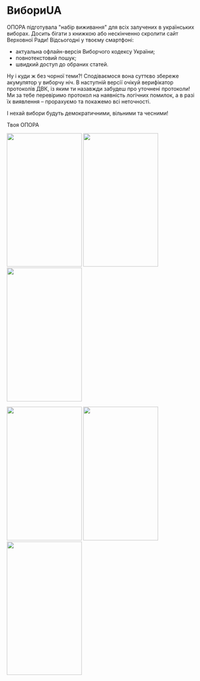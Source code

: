 # ВибориUA
ОПОРА підготувала "набір виживання" для всіх залучених в українських виборах.
Досить бігати з книжкою або нескінченно скролити сайт Верховної Ради! Відсьогодні у твоєму смартфоні:
- актуальна офлайн-версія Виборчого кодексу України;
- повнотекстовий пошук;
- швидкий доступ до обраних статей.

Ну і куди ж без чорної теми?! Сподіваємося вона суттєво збереже акумулятор у виборчу ніч.
В наступній версії очікуй верифікатор протоколів ДВК, із яким ти назавжди забудеш про уточнені протоколи! Ми за тебе перевіримо протокол на наявність логічних помилок, а в разі їх виявлення – прорахуємо та покажемо всі неточності.

І нехай вибори будуть демократичними, вільними та чесними!

Твоя ОПОРА

<img src="https://github.com/OksanaFedorchuk/VyboryUA/blob/main/01-2.jpg" width="200" height="355.56"> <img src="https://github.com/OksanaFedorchuk/VyboryUA/blob/main/03-2.jpg" width="200" height="355.56"> <img src="https://github.com/OksanaFedorchuk/VyboryUA/blob/main/04-2.jpg" width="200" height="355.56">

<img src="https://github.com/OksanaFedorchuk/VyboryUA/blob/main/05_720.jpg" width="200" height="355.56"> <img src="https://github.com/OksanaFedorchuk/VyboryUA/blob/main/06-2.jpg" width="200" height="355.56"> <img src="https://github.com/OksanaFedorchuk/VyboryUA/blob/main/07-2.jpg" width="200" height="355.56">


